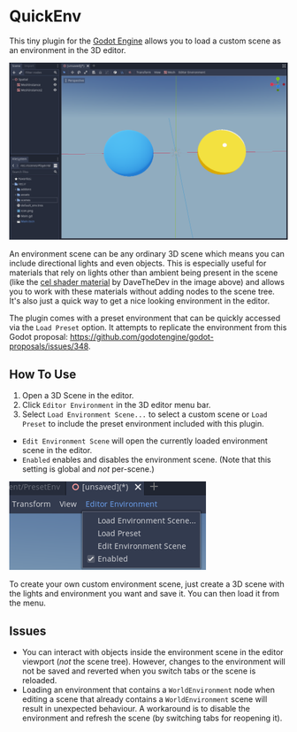 # QuickEnv

This tiny plugin for the [Godot Engine](https://godotengine.org/) allows you to load a custom scene as an environment in the 3D editor.

![](screen.png)

An environment scene can be any ordinary 3D scene which means you can include directional lights and even objects. This is especially useful for materials that rely on lights other than ambient being present in the scene (like the [cel shader material](https://github.com/EXPWorlds/Godot-Cel-Shader) by DaveTheDev in the image above) and allows you to work with these materials without adding nodes to the scene tree. It's also just a quick way to get a nice looking environment in the editor.

The plugin comes with a preset environment that can be quickly accessed via the `Load Preset` option. It attempts to replicate the environment from this Godot proposal: https://github.com/godotengine/godot-proposals/issues/348.

## How To Use

1. Open a 3D Scene in the editor.
2. Click `Editor Environment` in the 3D editor menu bar.
3. Select `Load Environment Scene...` to select a custom scene or `Load Preset` to include the preset environment included with this plugin.

* `Edit Environment Scene` will open the currently loaded environment scene in the editor.
* `Enabled` enables and disables the environment scene. (Note that this setting is global and *not* per-scene.)

![](menu.png)

To create your own custom environment scene, just create a 3D scene with the lights and environment you want and save it. You can then load it from the menu.

## Issues

* You can interact with objects inside the environment scene in the editor viewport (*not* the scene tree). However, changes to the environment will not be saved and reverted when you switch tabs or the scene is reloaded.
* Loading an environment that contains a `WorldEnvironment` node when editing a scene that already contains a `WorldEnvironment` scene will result in unexpected behaviour. A workaround is to disable the environment and refresh the scene (by switching tabs for reopening it).